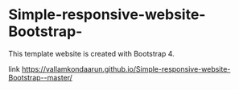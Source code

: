 # Simple-responsive-website-Bootstrap-
This template website is created with Bootstrap 4.

link https://vallamkondaarun.github.io/Simple-responsive-website-Bootstrap--master/
